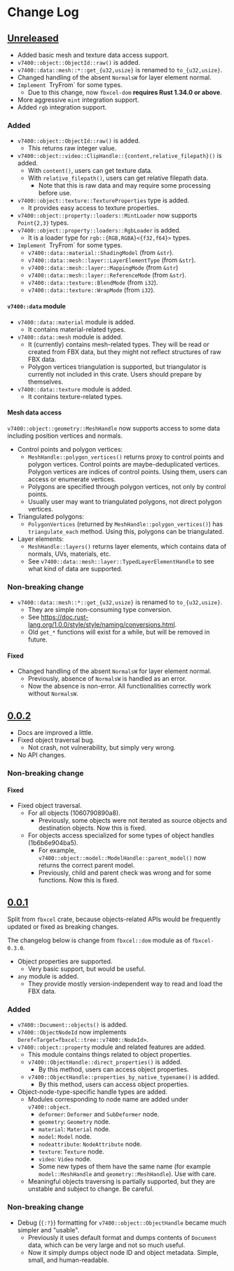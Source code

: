 # Change Log

## [Unreleased]
* Added basic mesh and texture data access support.
* `v7400::object::ObjectId::raw()` is added.
* `v7400::data::mesh::*::get_{u32,usize}` is renamed to `to_{u32,usize}`.
* Changed handling of the absent `NormalsW` for layer element normal.
* `Implement `TryFrom` for some types.
    + Due to this change, now `fbxcel-dom` **requires Rust 1.34.0 or above**.
* More aggressive `mint` integration support.
* Added `rgb` integration support.

### Added
* `v7400::object::ObjectId::raw()` is added.
    + This returns raw integer value.
* `v7400::object::video::ClipHandle::{content,relative_filepath}()` is added.
    + With `content()`, users can get texture data.
    + With `relative_filepath()`, users can get relative filepath data.
        - Note that this is raw data and may require some processing before use.
* `v7400::object::texture::TextureProperties` type is added.
    + It provides easy access to texture properties.
* `v7400::object::property::loaders::MintLoader` now supports `Point{2,3}`
  types.
* `v7400::object::property::loaders::RgbLoader` is added.
    + It is a loader type for `rgb::{RGB,RGBA}<{f32,f64}>` types.
* `Implement `TryFrom` for some types.
    + `v7400::data::material::ShadingModel` (from `&str`).
    + `v7400::data::mesh::layer::LayerElementType` (from `&str`).
    + `v7400::data::mesh::layer::MappingMode` (from `&str`)
    + `v7400::data::mesh::layer::ReferenceMode` (from `&str`).
    + `v7400::data::texture::BlendMode` (from `i32`).
    + `v7400::data::texture::WrapMode` (from `i32`).

#### `v7400::data` module
* `v7400::data::material` module is added.
    + It contains material-related types.
* `v7400::data::mesh` module is added.
    + It (currently) contains mesh-related types.
      They will be read or created from FBX data, but they might not reflect
      structures of raw FBX data.
    + Polygon vertices triangulation is supported, but triangulator is currently
      not included in this crate.
      Users should prepare by themselves.
* `v7400::data::texture` module is added.
    + It contains texture-related types.

#### Mesh data access
`v7400::object::geometry::MeshHandle` now supports access to some data including
position vertices and normals.

* Control points and polygon vertices:
    + `MeshHandle::polygon_vertices()` returns proxy to control points and
      polygon vertices.
      Control points are maybe-deduplicated vertices.
      Polygon vertices are indices of control points.
      Using them, users can access or enumerate vertices.
    + Polygons are specified through polygon vertices, not only by control
      points.
    + Usually user may want to triangulated polygons, not direct polygon
      vertices.
* Triangulated polygons:
    + `PolygonVertices` (returned by `MeshHandle::polygon_vertices()`) has
      `triangulate_each` method.
      Using this, polygons can be triangulated.
* Layer elements:
    + `MeshHandle::layers()` returns layer elements, which contains data of
      normals, UVs, materials, etc.
    + See `v7400::data::mesh::layer::TypedLayerElementHandle` to see what kind
      of data are supported.

### Non-breaking change
* `v7400::data::mesh::*::get_{u32,usize}` is renamed to `to_{u32,usize}`.
    + They are simple non-consuming type conversion.
    + See <https://doc.rust-lang.org/1.0.0/style/style/naming/conversions.html>.
    + Old `get_*` functions will exist for a while, but will be removed in
      future.

#### Fixed
* Changed handling of the absent `NormalsW` for layer element normal.
    + Previously, absence of `NormalsW` is handled as an error.
    + Now the absence is non-error.
      All functionalities correctly work without `NormalsW`.

## [0.0.2]

* Docs are improved a little.
* Fixed object traversal bug.
    + Not crash, not vulnerability, but simply very wrong.
* No API changes.

### Non-breaking change
#### Fixed
* Fixed object traversal.
    + For all objects (1060790890a8).
        * Previously, some objects were not iterated as source objects and
          destination objects.
          Now this is fixed.
    + For objects access specialized for some types of object handles (1b6b6e904ba5).
        * For example, `v7400::object::model::ModelHandle::parent_model()` now
          returns the correct parent model.
        * Previously, child and parent check was wrong and for some functions.
          Now this is fixed.

## [0.0.1]

Split from `fbxcel` crate, because objects-related APIs would be frequently
updated or fixed as breaking changes.

The changelog below is change from `fbxcel::dom` module as of `fbxcel-0.3.0`.

* Object properties are supported.
    + Very basic support, but would be useful.
* `any` module is added.
    + They provide mostly version-independent way to read and load the FBX data.

### Added
* `v7400::Document::objects()` is added.
* `v7400::ObjectNodeId` now implements
  `Deref<Target=fbxcel::tree::v7400::NodeId>`.
* `v7400::object::property` module and related features are added.
    + This module contains things related to object properties.
    + `v7400::ObjectHandle::direct_properties()` is added.
        * By this method, users can access object properties.
    + `v7400::ObjectHandle::properties_by_native_typename()` is added.
        * By this method, users can access object properties.
* Object-node-type-specific handle types are added.
    + Modules corresponding to node name are added under `v7400::object`.
        * `deformer`: `Deformer` and `SubDeformer` node.
        * `geometry`: `Geometry` node.
        * `material`: `Material` node.
        * `model`: `Model` node.
        * `nodeattribute`: `NodeAttribute` node.
        * `texture`: `Texture` node.
        * `video`: `Video` node.
        * Some new types of them have the same name (for example
          `model::MeshHandle` and `geometry::MeshHandle`).
          Use with care.
    + Meaningful objects traversing is partially supported, but they are
      unstable and subject to change.
      Be careful.

### Non-breaking change
* Debug (`{:?}`) formatting for `v7400::object::ObjectHandle` became much
  simpler and "usable".
    + Previously it uses default format and dumps contents of `Document` data,
      which can be very large and not so much useful.
    + Now it simply dumps object node ID and object metadata.
      Simple, small, and human-readable.

[Unreleased]: <https://github.com/lo48576/fbxcel/compare/v0.0.2...develop>
[0.0.2]: <https://github.com/lo48576/fbxcel/releases/tag/v0.0.2>
[0.0.1]: <https://github.com/lo48576/fbxcel/releases/tag/v0.0.1>
